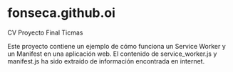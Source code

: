 # fonseca.github.oi
CV Proyecto Final Ticmas

Este proyecto contiene un ejemplo de cómo funciona un Service Worker y un Manifest en una aplicación web. El contenido de service_worker.js y manifest.js ha sido extraído de información encontrada en internet.
